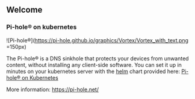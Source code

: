 ## Welcome

### Pi-hole® on kubernetes

![Pi-hole®](https://pi-hole.github.io/graphics/Vortex/Vortex_with_text.png =150px)

The Pi-hole® is a DNS sinkhole that protects your devices from unwanted content, without installing any client-side software. You can set it up in minutes on your kubernetes server with the [helm](https://helm.sh/) chart provided here: [Pi-hole® on Kubernetes](https://mojo2600.github.io/pihole-kubernetes/)

More information: https://pi-hole.net/

